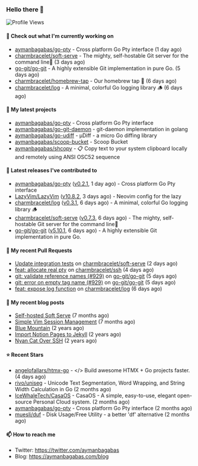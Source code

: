 ### Hello there 👋

![Profile Views](https://komarev.com/ghpvc/?username=aymanbagabas&label=PROFILE+VIEWS)

#### 👷 Check out what I'm currently working on

- [aymanbagabas/go-pty](https://github.com/aymanbagabas/go-pty) - Cross platform Go Pty interface (1 day ago)
- [charmbracelet/soft-serve](https://github.com/charmbracelet/soft-serve) - The mighty, self-hostable Git server for the command line🍦 (3 days ago)
- [go-git/go-git](https://github.com/go-git/go-git) - A highly extensible Git implementation in pure Go. (5 days ago)
- [charmbracelet/homebrew-tap](https://github.com/charmbracelet/homebrew-tap) - Our homebrew tap 🍺 (6 days ago)
- [charmbracelet/log](https://github.com/charmbracelet/log) - A minimal, colorful Go logging library 🪵 (6 days ago)

#### 🌱 My latest projects

- [aymanbagabas/go-pty](https://github.com/aymanbagabas/go-pty) - Cross platform Go Pty interface
- [aymanbagabas/go-git-daemon](https://github.com/aymanbagabas/go-git-daemon) - git-daemon implementation in golang
- [aymanbagabas/go-udiff](https://github.com/aymanbagabas/go-udiff) - µDiff - a micro Go diffing library
- [aymanbagabas/scoop-bucket](https://github.com/aymanbagabas/scoop-bucket) - Scoop Bucket
- [aymanbagabas/shcopy](https://github.com/aymanbagabas/shcopy) - 📋 Copy text to your system clipboard locally and remotely using ANSI OSC52 sequence

#### 🔭 Latest releases I've contributed to

- [aymanbagabas/go-pty](https://github.com/aymanbagabas/go-pty) ([v0.2.1](https://github.com/aymanbagabas/go-pty/releases/tag/v0.2.1), 1 day ago) - Cross platform Go Pty interface
- [LazyVim/LazyVim](https://github.com/LazyVim/LazyVim) ([v10.8.2](https://github.com/LazyVim/LazyVim/releases/tag/v10.8.2), 3 days ago) - Neovim config for the lazy
- [charmbracelet/log](https://github.com/charmbracelet/log) ([v0.3.1](https://github.com/charmbracelet/log/releases/tag/v0.3.1), 6 days ago) - A minimal, colorful Go logging library 🪵
- [charmbracelet/soft-serve](https://github.com/charmbracelet/soft-serve) ([v0.7.3](https://github.com/charmbracelet/soft-serve/releases/tag/v0.7.3), 6 days ago) - The mighty, self-hostable Git server for the command line🍦
- [go-git/go-git](https://github.com/go-git/go-git) ([v5.10.1](https://github.com/go-git/go-git/releases/tag/v5.10.1), 6 days ago) - A highly extensible Git implementation in pure Go.

#### 🔨 My recent Pull Requests

- [Update integration tests](https://github.com/charmbracelet/soft-serve/pull/434) on [charmbracelet/soft-serve](https://github.com/charmbracelet/soft-serve) (2 days ago)
- [feat: allocate real pty](https://github.com/charmbracelet/ssh/pull/8) on [charmbracelet/ssh](https://github.com/charmbracelet/ssh) (4 days ago)
- [git: validate reference names (#929)](https://github.com/go-git/go-git/pull/950) on [go-git/go-git](https://github.com/go-git/go-git) (5 days ago)
- [git: error on empty tag name (#929)](https://github.com/go-git/go-git/pull/949) on [go-git/go-git](https://github.com/go-git/go-git) (5 days ago)
- [feat: expose log function](https://github.com/charmbracelet/log/pull/95) on [charmbracelet/log](https://github.com/charmbracelet/log) (6 days ago)

#### 📜 My recent blog posts

- [Self-hosted Soft Serve](https://aymanbagabas.com/blog/2023/04/28/self-hosted-soft-serve.html) (7 months ago)
- [Simple Vim Session Management](https://aymanbagabas.com/blog/2023/04/13/simple-vim-session-management.html) (7 months ago)
- [Blue Mountain](https://aymanbagabas.com/blog/2022/06/02/blue-mountain.html) (2 years ago)
- [Import Notion Pages to Jekyll](https://aymanbagabas.com/blog/2022/03/29/import-notion-pages-to-jekyll.html) (2 years ago)
- [Nyan Cat Over SSH](https://aymanbagabas.com/blog/2022/03/25/nyan-cat-over-ssh.html) (2 years ago)

#### ⭐ Recent Stars

- [angelofallars/htmx-go](https://github.com/angelofallars/htmx-go) - &lt;/&gt; Build awesome HTMX &#43; Go projects faster. (4 days ago)
- [rivo/uniseg](https://github.com/rivo/uniseg) - Unicode Text Segmentation, Word Wrapping, and String Width Calculation in Go (2 months ago)
- [IceWhaleTech/CasaOS](https://github.com/IceWhaleTech/CasaOS) - CasaOS - A simple, easy-to-use, elegant open-source Personal Cloud system. (2 months ago)
- [aymanbagabas/go-pty](https://github.com/aymanbagabas/go-pty) - Cross platform Go Pty interface (2 months ago)
- [muesli/duf](https://github.com/muesli/duf) - Disk Usage/Free Utility - a better &#39;df&#39; alternative (2 months ago)

#### 📫 How to reach me

- Twitter: https://twitter.com/aymanbagabas
- Blog: https://aymanbagabas.com/blog
